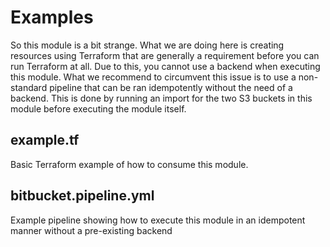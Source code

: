 # Examples

So this module is a bit strange. What we are doing here is creating resources using Terraform that are generally a requirement before you can run Terraform at all. Due to this, you cannot use a backend when executing this module. What we recommend to circumvent this issue is to use a non-standard pipeline that can be ran idempotently without the need of a backend. This is done by running an import for the two S3 buckets in this module before executing the module itself.

## example.tf

Basic Terraform example of how to consume this module.

## bitbucket.pipeline.yml

Example pipeline showing how to execute this module in an idempotent manner without a pre-existing backend
